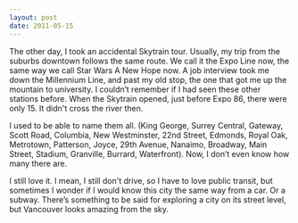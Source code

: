 ```yaml
---
layout: post
date: 2011-05-15
---
```


The other day, I took an accidental Skytrain tour. Usually, my trip from the suburbs downtown follows the same route. We call it the Expo Line now, the same way we call Star Wars A New Hope now. A job interview took me down the Millennium Line, and past my old stop, the one that got me up the mountain to university. I couldn’t remember if I had seen these other stations before. When the Skytrain opened, just before Expo 86, there were only 15. It didn't cross the river then.
 
I used to be able to name them all. (King George, Surrey Central, Gateway, Scott Road, Columbia, New Westminster, 22nd Street, Edmonds, Royal Oak, Metrotown, Patterson, Joyce, 29th Avenue, Nanaimo, Broadway, Main Street, Stadium, Granville, Burrard, Waterfront). Now, I don’t even know how many there are. 

I still love it. I mean, I still don't drive, so I have to love public transit, but sometimes I wonder if I would know this city the same way from a car. Or a subway. There’s something to be said for exploring a city on its street level, but Vancouver looks amazing from the sky.
